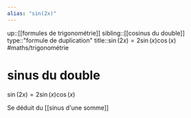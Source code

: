 ```yaml
---
alias: "sin(2x)"
---
```

up::[[formules de trigonométrie]]
sibling::[[cosinus du double]]
type::"formule de duplication"
title::$\sin(2x) = 2\sin(x)\cos(x)$
#maths/trigonométrie 
# sinus du double

$\sin(2x) = 2\sin(x)\cos(x)$

Se déduit du [[sinus d'une somme]]
